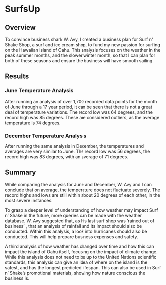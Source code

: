 # SurfsUp

## Overview 
  To convince business shark W. Avy, I created a business plan for Surf n' Shake Shop, a surf and ice cream shop, to fund my new passion for surfing on the Hawaiian island of Oahu. This analysis focuses on the weather in the peak summer months, and the slower winter month, so that I can plan for both of these seasons and ensure the business will have smooth sailing.

## Results
### June Temperature Analysis
After running an analysis of over 1,700 recorded data points for the month of June through a 17 year period, it can be seen that there is not a great deal of temperature variations. The record low was 64 degrees, and the record high was 85 degrees. These are considered outliers, as the average temperature is 74 degrees.

### December Temperature Analysis
After running the same analysis in December, the temperatures and averages are very similar to June. The record low was 56 degrees, the record high was 83 degrees, with an average of 71 degrees.  

## Summary
While comparing the analysis for June and December, W. Avy and I can conclude that on average, the temperature does not fluctuate severely. The record highs and lows are still within about 20 degrees of each other, in the most severe instances.

To grasp a deeper level of understanding of how weather may impact Surf n’ Shake in the future, more queries can be made with the weather database.
W. Avy suggested that, as his last surf shop was ‘rained out of business’ , that an analysis of rainfall and its impact should also be conducted. Within this analysis, a look into hurricanes should also be conducted. This will help prepare business expenses and safety. 

A third analysis of how weather has changed over time and how this can impact the island of Oahu itself, focusing on the impact of climate change. While this analysis does not need to be up to the United Nations scientific standards, this analysis can give an idea of where on the island is the safest, and has the longest predicted lifespan. This can also be used in Surf n’ Shake’s promotional materials, showing how nature conscious the business is.
